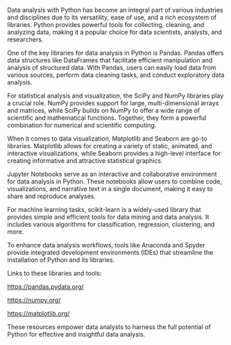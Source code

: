 Data analysis with Python has become an integral part of various industries and disciplines due to its versatility, ease of use, and a rich ecosystem of libraries. Python provides powerful tools for collecting, cleaning, and analyzing data, making it a popular choice for data scientists, analysts, and researchers.

One of the key libraries for data analysis in Python is Pandas. Pandas offers data structures like DataFrames that facilitate efficient manipulation and analysis of structured data. With Pandas, users can easily load data from various sources, perform data cleaning tasks, and conduct exploratory data analysis.

For statistical analysis and visualization, the SciPy and NumPy libraries play a crucial role. NumPy provides support for large, multi-dimensional arrays and matrices, while SciPy builds on NumPy to offer a wide range of scientific and mathematical functions. Together, they form a powerful combination for numerical and scientific computing.

When it comes to data visualization, Matplotlib and Seaborn are go-to libraries. Matplotlib allows for creating a variety of static, animated, and interactive visualizations, while Seaborn provides a high-level interface for creating informative and attractive statistical graphics.

Jupyter Notebooks serve as an interactive and collaborative environment for data analysis in Python. These notebooks allow users to combine code, visualizations, and narrative text in a single document, making it easy to share and reproduce analyses.

For machine learning tasks, scikit-learn is a widely-used library that provides simple and efficient tools for data mining and data analysis. It includes various algorithms for classification, regression, clustering, and more.

To enhance data analysis workflows, tools like Anaconda and Spyder provide integrated development environments (IDEs) that streamline the installation of Python and its libraries.

Links to these libraries and tools:

https://pandas.pydata.org/

https://numpy.org/

https://matplotlib.org/

These resources empower data analysts to harness the full potential of Python for effective and insightful data analysis.

